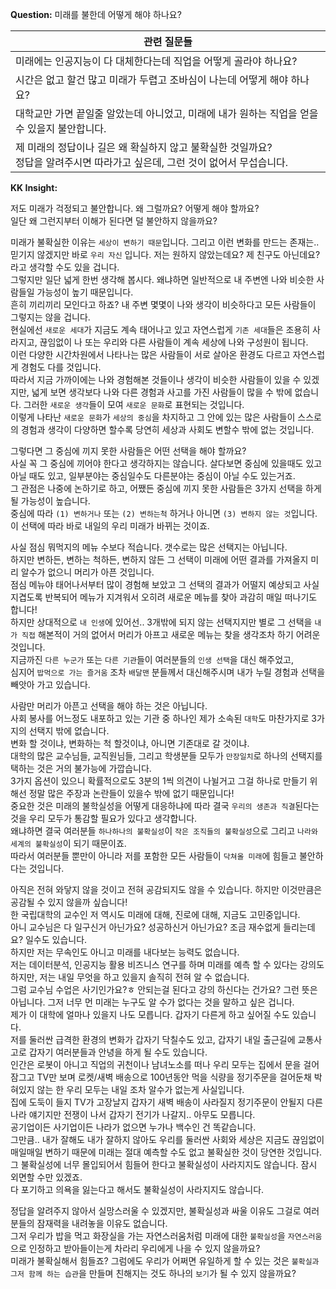 **Question:** 미래를 불한데 어떻게 해야 하나요?

| **관련 질문들** 	|
|---	|
| 미래에는 인공지능이 다 대체한다는데 직업을 어떻게 골라야 하나요? 	|
| 시간은 없고 할건 많고 미래가 두렵고 조바심이 나는데 어떻게 해야 하나요? 	|
| 대학교만 가면 끝일줄 알았는데 아니었고, 미래에 내가 원하는 직업을 얻을   수 있을지 불안합니다. 	|
| 제 미래의 정답이나 길은 왜 확실하지 않고 불확실한 것일까요? <br> 정답을 알려주시면 따라가고 싶은데, 그런 것이 없어서 무섭습니다.  |


**KK Insight:**

저도 미래가 걱정되고 불안합니다. 왜 그럴까요? 어떻게 해야 할까요?    
일단 왜 그런지부터 이해가 된다면 덜 불안하지 않을까요?    

미래가 불확실한 이유는 `세상이 변하기 때문`입니다. 그리고 이런 변화를 만드는 존재는.. 믿기지 않겠지만 바로 `우리 자신` 입니다. 
저는 원하지 않았는데요? 제 친구도 아닌데요? 라고 생각할 수도 있을 겁니다.    
그렇지만 일단 넓게 한번 생각해 봅시다. 왜냐하면 일반적으로 내 주변엔 나와 비슷한 사람들일 가능성이 높기 때문입니다.    
흔히 끼리끼리 모인다고 하죠? 내 주변 몇몇이 나와 생각이 비슷하다고 모든 사람들이 그렇지는 않을 겁니다.    
현실에선 `새로운 세대`가 지금도 계속 태어나고 있고 자연스럽게 `기존 세대`들은 조용히 사라지고, 끊임없이 나 또는 우리와 다른 사람들이 계속 세상에 나와 구성원이 됩니다.    
이런 다양한 시간차원에서 나타나는 많은 사람들이 서로 살아온 환경도 다르고 자연스럽게 경험도 다를 것입니다.    
따라서 지금 가까이에는 나와 경험해본 것들이나 생각이 비슷한 사람들이 있을 수 있겠지만, 넓게 보면 생각보다 나와 다른 경험과 사고를 가진 사람들이 많을 수 밖에 없습니다.
그러한 `새로운 생각`들이 모여 `새로운 문화`로 표현되는 것입니다.    
이렇게 나타난 `새로운 문화`가 `세상의 중심`을 차지하고 그 안에 있는 많은 사람들이 스스로의 경험과 생각이 다양하면 할수록 당연히 세상과 사회도 변할수 밖에 없는 것입니다.    

그렇다면 그 중심에 끼지 못한 사람들은 어떤 선택을 해야 할까요?    
사실 꼭 그 중심에 끼어야 한다고 생각하지는 않습니다. 살다보면 중심에 있을때도 있고 아닐 때도 있고, 일부분야는 중심일수도 다른분야는 중심이 아닐 수도 있는거죠.    
그 관점은 나중에 논하기로 하고, 어쨌든 중심에 끼지 못한 사람들은 3가지 선택을 하게 될 가능성이 높습니다.    
중심에 따라 `(1) 변하거나` 또는 `(2) 변하는척` 하거나 아니면 `(3) 변하지 않는 것`입니다.    
이 선택에 따라 바로 내일의 우리 미래가 바뀌는 것이죠.    

사실 점심 뭐먹지의 메뉴 수보다 적습니다. 갯수로는 많은 선택지는 아닙니다.   
하지만 변하든, 변하는 척하든, 변하지 않든 그 선택이 미래에 어떤 결과를 가져올지 미리 알수가 없으니 머리가 아픈 것입니다.    
점심 메뉴야 태어나서부터 많이 경험해 보았고 그 선택의 결과가 어떨지 예상되고 사실 지겹도록 반복되어 메뉴가 지겨워서 오히려 새로운 메뉴를 찾아 과감히 매일 떠나기도 합니다!    
하지만 상대적으로 `내 인생`에 있어선.. 3개밖에 되지 않는 선택지지만 별로 그 선택을 `내가 직접` 해본적이 거의 없어서 머리가 아프고 새로운 메뉴는 찾을 생각조차 하기 어려운 것입니다.    
지금까진 `다른 누군가` 또는 `다른 기관`들이 여러분들의 `인생 선택`을 대신 해주었고,    
심지어 `밥먹으로 가는 즐거움` 조차 `배달맨` 분들께서 대신해주시며 내가 누릴 경험과 선택을 빼앗아 가고 있습니다.    

사람만 머리가 아픈고 선택을 해야 하는 것은 아닙니다.    
사회 봉사를 어느정도 내포하고 있는 기관 중 하나인 제가 소속된 `대학`도 마찬가지로 3가지의 선택지 밖에 없습니다.    
변화 할 것이냐, 변화하는 척 할것이냐, 아니면 기존대로 갈 것이냐.    
대학의 많은 교수님들, 교직원님들, 그리고 학생분들 모두가 `만장일치`로 하나의 선택지를 택하는 것은 거의 불가능에 가깝습니다.    
3가지 옵션이 있으니 확률적으로도 3분의 1씩 의견이 나뉠거고 그걸 하나로 만들기 위해선 정말 많은 주장과 논란들이 있을수 밖에 없기 때문입니다!    
중요한 것은 미래의 불학실성을 어떻게 대응하냐에 따라 결국 `우리의 생존과 직결`된다는 것을 우리 모두가 통감할 필요가 있다고 생각합니다.    
왜냐하면 결국 여러분들 `하나하나의 불확실성`이 `작은 조직들의 불확실성`으로 그리고 `나라와 세계의 불확실성`이 되기 때문이죠.    
따라서 여러분들 뿐만이 아니라 저를 포함한 모든 사람들이 `닥쳐올 미래`에 힘들고 불안하다는 것입니다.    

아직은 전혀 와닿지 않을 것이고 전혀 공감되지도 않을 수 있습니다. 하지만 이것만큼은 공감될 수 있지 않을까 싶습니다!    
한 국립대학의 교수인 저 역시도 미래에 대해, 진로에 대해, 지금도 고민중입니다.    
아니 교수님은 다 일구신거 아닌가요? 성공하신거 아닌가요? 조금 재수없게 들리는데요? 일수도 있습니다.    
하지만 저는 무속인도 아니고 미래를 내다보는 능력도 없습니다.     
저는 데이터분석, 인공지능 활용 비즈니스 연구를 하며 미래를 예측 할 수 있다는 강의도 하지만, 저는 내일 무엇을 하고 있을지 솔직히 전혀 알 수 없습니다.    
그럼 교수님 수업은 사기인가요?ㅎ 안되는걸 된다고 강의 하신다는 건가요? 그런 뜻은 아닙니다. 그저 너무 먼 미래는 누구도 알 수가 없다는 것을 말하고 싶은 겁니다.    
제가 이 대학에 얼마나 있을지 나도 모릅니다. 갑자기 다른게 하고 싶어질 수도 있습니다.    
저를 둘러싼 급격한 환경의 변화가 갑자기 닥칠수도 있고, 갑자기 내일 출근길에 교통사고로 갑자기 여러분들과 안녕을 하게 될 수도 있습니다.    
인간은 로봇이 아니고 직업의 귀천이나 남녀노소를 떠나 우리 모두는 집에서 문을 걸어잠그고 TV만 보며 로켓/새벽 배송으로 100년동안 먹을 식량을 정기주문을 걸어둔채 박혀있지 않는 한 우리 모두는 내일 조차 알수가 없는게 사실입니다.     
집에 도둑이 들지 TV가 고장날지 갑자기 새벽 배송이 사라질지 정기주문이 안될지 다른 나라 얘기지만 전쟁이 나서 갑자기 전기가 나갈지.. 아무도 모릅니다.    
공기업이든 사기업이든 나라가 없으면 누가나 백수인 건 똑같습니다.    
그만큼.. 내가 잘해도 내가 잘하지 않아도 우리를 둘러싼 사회와 세상은 지금도 끊임없이 매일매일 변하기 때문에 미래는 절대 예측할 수도 없고 불확실한 것이 당연한 것입니다.    
그 불확실성에 너무 몰입되어서 힘들어 한다고 불확실성이 사라지지도 않습니다. 잠시 외면할 수만 있겠죠.    
다 포기하고 의욕을 잃는다고 해서도 불확실성이 사라지지도 않습니다.     

정답을 알려주지 않아서 실망스러울 수 있겠지만, 불확실성과 싸울 이유도 그걸로 여러분들의 잠재력을 내려놓을 이유도 없습니다.    
그저 우리가 밥을 먹고 화장실을 가는 자연스러움처럼 미래에 대한 `불확실성`을 `자연스러움`으로 인정하고 받아들이는게 차라리 우리에게 나을 수 있지 않을까요?    
미래가 불확실해서 힘들죠? 그럼에도 우리가 어쩌면 유일하게 할 수 있는 것은 `불확실과 그저 함께 하는 습관`을 만들며 친해지는 것도 하나의 `보기`가 될 수 있지 않을까요?
